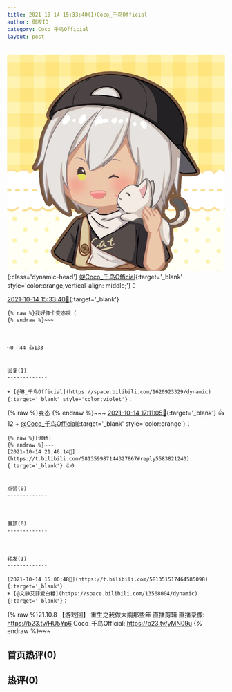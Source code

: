 ```yaml
---
title: 2021-10-14 15:33:40(1)Coco_千鸟Official
author: 御坂IO
category: Coco_千鸟Official
layout: post
---
```


![img](/images/85e485bc0dbd0cde4d15f24d7cffe9704618ad10.jpg){:class='dynamic-head'}
[@Coco_千鸟Official](https://space.bilibili.com/1891728206/dynamic){:target='_blank' style='color:orange;vertical-align: middle;'}：

[2021-10-14 15:33:40🔗](https://t.bilibili.com/581359987144327867){:target='_blank'}

~~~
{% raw %}我好像个变态哦（
{% endraw %}~~~



↪️0 💬44 👍133


回复(1)
-------------

+ [@琳_千鸟Official](https://space.bilibili.com/1620923329/dynamic){:target='_blank' style='color:violet'}：
~~~
{% raw %}变态
{% endraw %}~~~
[2021-10-14 17:11:05🔗](https://t.bilibili.com/581359987144327867#reply5582341030){:target='_blank'} 👍12
    + [@Coco_千鸟Official](https://space.bilibili.com/1891728206/dynamic){:target='_blank' style='color:orange'}：
~~~
{% raw %}[傲娇]
{% endraw %}~~~
[2021-10-14 21:46:14🔗](https://t.bilibili.com/581359987144327867#reply5583821240){:target='_blank'} 👍0


点赞(0)
-------------



置顶(0)
-------------



转发(1)
-------------

[2021-10-14 15:00:48🔗](https://t.bilibili.com/581351517464585098){:target='_blank'}
+ [@文静艾菲爱白糖](https://space.bilibili.com/13568004/dynamic){:target='_blank'}：
~~~
{% raw %}21.10.8 【游戏回】 
重生之我做大鹅那些年  直播剪辑
直播录像:   https://b23.tv/HU5Yp6
Coco_千鸟Official:
https://b23.tv/yMN09u
{% endraw %}~~~






首页热评(0)
-------------



热评(0)
-------------



